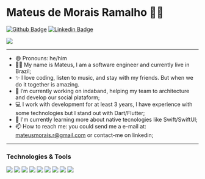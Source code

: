 # Mateus de Morais Ramalho :man_technologist:

[![Github Badge](https://img.shields.io/badge/-Github-000?style=flat-square&logo=Github&logoColor=white&link=https://github.com/MateusHBR)](https://github.com/MateusHBR) 
[![Linkedin Badge](https://img.shields.io/badge/-LinkedIn-blue?style=flat-square&logo=Linkedin&logoColor=white&link=https://www.linkedin.com/in/mateus-de-morais-ramalho-0a48b6169/)](https://www.linkedin.com/in/mateus-de-morais-ramalho-0a48b6169/) 

<a href="https://github.com/MateusHBR/MateusHBR">
  <img align="center" src="https://github-readme-stats.vercel.app/api?username=MateusHBR&show_icons=true&line_height=27&count_private=true&title_color=ffffff&text_color=c9cacc&icon_color=9400D3&bg_color=1d1f21&hide=contribs,issues,prs"/>
</a>

---

- 😄 Pronouns: he/him
- 🧑‍🦱 My name is Mateus, I am a software engineer and currently live in Brazil;
- ✨ I love coding, listen to music, and stay with my friends. But when we do it together is amazing.
- 🔭 I’m currently working on indaband, helping my team to architecture and develop our social plataform;
- 💻 I work with development for at least 3 years, I have experience with some technologies but I stand out with Dart/Flutter;
- 📖 I'm currently learning more about native tecnologies like Swift/SwiftUI;
- 📫 How to reach me: you could send me a e-mail at: mateusmorais.r@gmail.com or contact-me on linkedin;

---
### Technologies & Tools

![](https://img.shields.io/badge/Code-Dart-informational?style=flat&logo=dart&logoColor=white&color=9400D3)
![](https://img.shields.io/badge/Code-Flutter-informational?style=flat&logo=flutter&logoColor=white&color=9400D3)
![](https://img.shields.io/badge/Code-Swift-informational?style=flat&logo=swift&logoColor=white&color=9400D3)
![](https://img.shields.io/badge/Code-SwiftUI-informational?style=flat&logo=swiftui&logoColor=white&color=9400D3)
![](https://img.shields.io/badge/Mac-OS-informational?style=flat&logo=macos&logoColor=white&color=9400D3)
![](https://img.shields.io/badge/Tools-Docker-informational?style=flat&logo=docker&logoColor=white&color=9400D3)
![](https://img.shields.io/badge/Database-PostgreSQL-informational?style=flat&logo=postgresql&logoColor=white&color=9400D3)
![](https://img.shields.io/badge/CI/CD-Bitrise-informational?style=flat&logo=bitrise&logoColor=white&color=9400D3)
![](https://img.shields.io/badge/CI/CD-GithubActions-informational?style=flat&logo=github&logoColor=white&color=9400D3)
